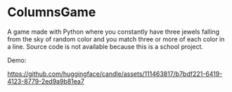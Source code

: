 # ColumnsGame
A game made with Python where you constantly have three jewels falling from the sky of random color and you match three or more of each color in a line. Source code is not available because this is a school project.

Demo:

https://github.com/huggingface/candle/assets/111463817/b7bdf221-6419-4123-8779-2ed9a9b81ea7

